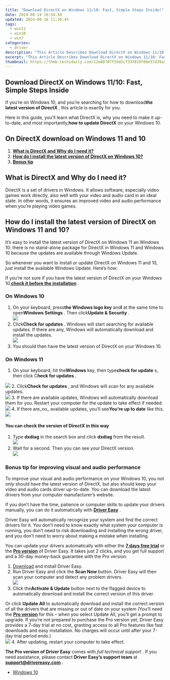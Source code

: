```yaml
---
title: "Download DirectX on Windows 11/10: Fast, Simple Steps Inside!"
date: 2024-08-14 20:54:50
updated: 2024-08-16 11:26:45
tags:
  - win11
  - win10
  - win7
categories:
  - driver
description: "This Article Describes Download DirectX on Windows 11/10: Fast, Simple Steps Inside!"
excerpt: "This Article Describes Download DirectX on Windows 11/10: Fast, Simple Steps Inside!"
thumbnail: https://thmb.techidaily.com/12e88707f59d2cf337816f66e57d39a5f3c787beb919eddcfabef3a341868406.jpg
---
```


## Download DirectX on Windows 11/10: Fast, Simple Steps Inside

If you’re on Windows 10, and you’re searching for how to download**the latest version of DirectX** , this article is exactly for you.

 Here in this guide, you’ll learn what DirectX is, why you need to make it up-to-date, and most importantly,**how to update DirectX** on your Windows 10.

## On DirectX download on Windows 11 and 10

1. **[What is DirectX and Why do I need it?](https://tools.techidaily.com/drivereasy/download/)**
2. **[How do I install the latest version of DirectX on Windows 10?](https://tools.techidaily.com/drivereasy/download/)**
3. **[Bonus tip](https://tools.techidaily.com/drivereasy/download/)**

## What is DirectX and Why do I need it?

 DirectX is a set of drivers in Windows. It allows software, especially video games work directly, also well with your video and audio card in an ideal state. In other words, it ensures an improved video and audio performance when you’re playing video games.

## How do I install the latest version of DirectX on Windows 11 and 10?

 It’s easy to install the latest version of DirectX on Windows 11 an Windows 10: there is no stand-alone package for DirectX in Windows 11 and Windows 10 because the updates are available through Windows Update.

 So whenever you want to install or update DirectX on Windows 11 and 10, just install the available Windows Update. Here’s how:

 If you’re not sure if you have the latest version of DirectX on your Windows 10,[**check it before the installation**](https://tools.techidaily.com/drivereasy/download/) .

### On Windows 10

1. On your keyboard, press**the Windows logo key** and**I** at the same time to open**Windows Settings** . Then click**Update & Security** .  
![](https://images.drivereasy.com/wp-content/uploads/2019/08/update1.jpg)
2. Click**Check for updates** . Windows will start searching for available updates. If there are any, Windows will automatically download and install the updates.  
![](https://images.drivereasy.com/wp-content/uploads/2019/08/Check-for-updates.png)
3. You should then have the latest version of DirectX on your Windows 10.

### On Windows 11

1. On your keyboard, hit the**Windows** key, then type**check for update** s, then click C**heck for updates** .  

![](https://images.drivereasy.com/wp-content/uploads/2023/09/image-18.png)
2. Click**Check for updates** , and Windows will scan for any available updates.  
![](https://images.drivereasy.com/wp-content/uploads/2023/09/image-19.png)
3. If there are available updates, Windows will automatically download them for you. Restart your computer for the update to take effect if needed.![](https://images.drivereasy.com/wp-content/uploads/2023/09/image-20.png)
4. If there are_no_ available updates, you’ll see**You’re up to date** like this.![](https://images.drivereasy.com/wp-content/uploads/2023/09/image-21.png)

#### You can check the version of DirectX in this way

1. Type **dxdiag**  in the search box and click **dxdiag**  from the result.  
![](https://www.drivereasy.com/wp-content/uploads/2017/09/img_59b6558124af5.png)
2. Wait for a second. Then you can see your DirectX version.  
![](https://www.drivereasy.com/wp-content/uploads/2017/09/img_59b6562e5bfd8.jpg)

### Bonus tip for improving visual and audio performance

 To improve your visual and audio performance on your Windows 10, you not only should have the latest version of DirectX, but also should keep your video and audio cards driver up-to-date. You can download the latest drivers from your computer manufacturer’s website.

 If you don’t have the time, patience or computer skills to update your drivers manually, you can do it automatically with [**Driver Easy**](https://tools.techidaily.com/drivereasy/download/) .

 Driver Easy will automatically recognize your system and find the correct drivers for it. You don’t need to know exactly what system your computer is running, you don’t need to risk downloading and installing the wrong driver, and you don’t need to worry about making a mistake when installing.

 You can update your drivers automatically with either the [**7 days free trial**](https://tools.techidaily.com/drivereasy/download/) or the [**Pro version**](https://tools.techidaily.com/drivereasy/download/) of Driver Easy. It takes just 2 clicks, and you get full support and a 30-day money-back guarantee with the Pro version:

1. [Download](https://tools.techidaily.com/drivereasy/download/) and install Driver Easy.
2. Run Driver Easy and click the **Scan Now** button. Driver Easy will then scan your computer and detect any problem drivers.  
![](https://www.drivereasy.com/wp-content/uploads/2020/10/6_0_scan-now.jpg)
3. Click the**Activate & Update** button next to the flagged device to automatically download and install the correct version of this driver.  

 Or click **Update All** to automatically download and install the correct version of all the drivers that are missing or out of date on your system (You’ll need the **[Pro version](https://tools.techidaily.com/drivereasy/download/)**  for this – when you select Update All, you’ll get a prompt to upgrade. If you’re not prepared to purchase the Pro version yet, Driver Easy provides a 7-day trial at no cost, granting access to all Pro features like fast downloads and easy installation. No charges will occur until after your 7-day trial period ends.)  
![](https://www.drivereasy.com/wp-content/uploads/2021/05/NVIDIA-GeForce-RTX-3090-Ti.jpg)
4. After updating, restart your computer to take effect.

**The Pro version of Driver Easy** comes with _full technical support_ . If you need assistance, please contact **Driver Easy’s support team** at **[support@drivereasy.com](https://tools.techidaily.com/drivereasy/download/) .**

* [Windows 10](https://tools.techidaily.com/drivereasy/download/)

<ins class="adsbygoogle"
     style="display:block"
     data-ad-format="autorelaxed"
     data-ad-client="ca-pub-7571918770474297"
     data-ad-slot="1223367746"></ins>



<ins class="adsbygoogle"
     style="display:block"
     data-ad-client="ca-pub-7571918770474297"
     data-ad-slot="8358498916"
     data-ad-format="auto"
     data-full-width-responsive="true"></ins>
